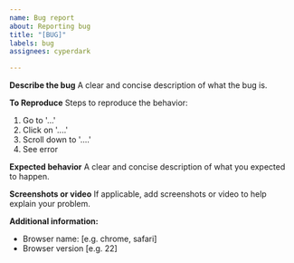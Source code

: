 ```yaml
---
name: Bug report
about: Reporting bug
title: "[BUG]"
labels: bug
assignees: cyperdark

---
```


**Describe the bug**
A clear and concise description of what the bug is.

**To Reproduce**
Steps to reproduce the behavior:
1. Go to '...'
2. Click on '....'
3. Scroll down to '....'
4. See error

**Expected behavior**
A clear and concise description of what you expected to happen.

**Screenshots or video**
If applicable, add screenshots or video to help explain your problem.

**Additional information:**
 - Browser name: [e.g. chrome, safari]
 - Browser version [e.g. 22]
